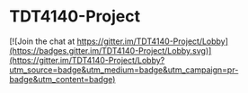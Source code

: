 # TDT4140-Project

[![Join the chat at https://gitter.im/TDT4140-Project/Lobby](https://badges.gitter.im/TDT4140-Project/Lobby.svg)](https://gitter.im/TDT4140-Project/Lobby?utm_source=badge&utm_medium=badge&utm_campaign=pr-badge&utm_content=badge)